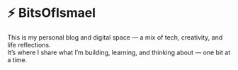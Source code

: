 # ⚡ BitsOfIsmael

This is my personal blog and digital space — a mix of tech, creativity, and life reflections.  
It’s where I share what I’m building, learning, and thinking about — one bit at a time.
